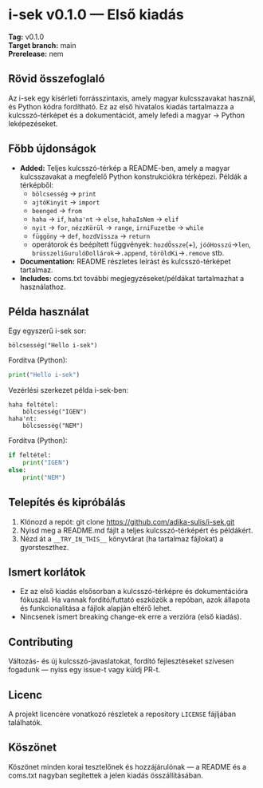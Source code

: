 # i-sek v0.1.0 — Első kiadás

**Tag:** v0.1.0  
**Target branch:** main  
**Prerelease:** nem

## Rövid összefoglaló
Az i-sek egy kísérleti forrásszintaxis, amely magyar kulcsszavakat használ, és Python kódra fordítható. Ez az első hivatalos kiadás tartalmazza a kulcsszó-térképet és a dokumentációt, amely lefedi a magyar → Python leképezéseket.

## Főbb újdonságok
- **Added:** Teljes kulcsszó-térkép a README-ben, amely a magyar kulcsszavakat a megfelelő Python konstrukciókra térképezi. Példák a térképből:
  - `bölcsesség` → `print`
  - `ajtóKinyit` → `import`
  - `beenged` → `from`
  - `haha` → `if`, `haha'nt` → `else`, `hahaIsNem` → `elif`
  - `nyit` → `for`, `nézzKörül` → `range`, `irniFuzetbe` → `while`
  - `függöny` → `def`, `hozdVissza` → `return`
  - operátorok és beépített függvények: `hozdÖssze`(+), `jóóHosszú`→`len`, `brüsszeliGurulóDollárok`→`.append`, `töröldKi`→`.remove` stb.
- **Documentation:** README részletes leírást és kulcsszó-térképet tartalmaz.
- **Includes:** coms.txt további megjegyzéseket/példákat tartalmazhat a használathoz.

## Példa használat

Egy egyszerű i-sek sor:
```isek
bölcsesség("Hello i-sek")
```

Fordítva (Python):
```python
print("Hello i-sek")
```

Vezérlési szerkezet példa i-sek-ben:
```isek
haha feltétel:
    bölcsesség("IGEN")
haha'nt:
    bölcsesség("NEM")
```

Fordítva (Python):
```python
if feltétel:
    print("IGEN")
else:
    print("NEM")
```

## Telepítés és kipróbálás
1. Klónozd a repót:
   git clone https://github.com/adika-sulis/i-sek.git
2. Nyisd meg a README.md fájlt a teljes kulcsszó-térképért és példákért.
3. Nézd át a `__TRY_IN_THIS__` könyvtárat (ha tartalmaz fájlokat) a gyorsteszthez.

## Ismert korlátok
- Ez az első kiadás elsősorban a kulcsszó-térképre és dokumentációra fókuszál. Ha vannak fordító/futtató eszközök a repóban, azok állapota és funkcionalitása a fájlok alapján eltérő lehet.
- Nincsenek ismert breaking change-ek erre a verzióra (első kiadás).

## Contributing
Változás- és új kulcsszó-javaslatokat, fordító fejlesztéseket szívesen fogadunk — nyiss egy issue-t vagy küldj PR-t.

## Licenc
A projekt licencére vonatkozó részletek a repository `LICENSE` fájljában találhatók.

## Köszönet
Köszönet minden korai tesztelőnek és hozzájárulónak — a README és a coms.txt nagyban segítettek a jelen kiadás összállításában.